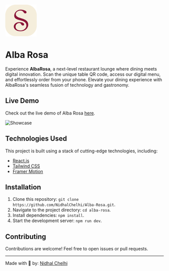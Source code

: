 <img src="https://github.com/NidhalChelhi/Alba-Rosa/blob/main/public/icons/icon-svg.svg" alt="Logo" height="100px">


# Alba Rosa
Experience **AlbaRosa**, a next-level restaurant lounge where dining meets digital innovation. Scan the unique table QR code, access our digital menu, and effortlessly order from your phone. Elevate your dining experience with AlbaRosa's seamless fusion of technology and gastronomy.


## Live Demo
Check out the live demo of Alba Rosa [here](https://albarosa.vercel.app).


![Showcase](https://github.com/NidhalChelhi/Alba-Rosa/blob/main/public/showcase/albarosa_showcase.png)


## Technologies Used
This project is built using a stack of cutting-edge technologies, including:
- [React.js](https://reactjs.org/)
- [Tailwind CSS](https://tailwindcss.com/)
- [Framer Motion](https://www.framer.com/motion/)


## Installation
1. Clone this repository: `git clone https://github.com/NidhalChelhi/Alba-Rosa.git`.
2. Navigate to the project directory: `cd alba-rosa`.
3. Install dependencies: `npm install`.
4. Start the development server: `npm run dev`.


## Contributing
Contributions are welcome! Feel free to open issues or pull requests.

---

Made with 🤍 by: [Nidhal Chelhi](https://nidhalchelhi.vercel.app)
